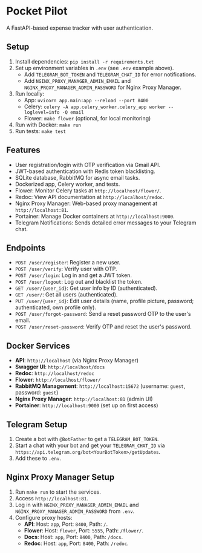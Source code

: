 # Pocket Pilot

A FastAPI-based expense tracker with user authentication.

## Setup
1. Install dependencies: `pip install -r requirements.txt`
2. Set up environment variables in `.env` (see `.env` example above).
   - Add `TELEGRAM_BOT_TOKEN` and `TELEGRAM_CHAT_ID` for error notifications.
   - Add `NGINX_PROXY_MANAGER_ADMIN_EMAIL` and `NGINX_PROXY_MANAGER_ADMIN_PASSWORD` for Nginx Proxy Manager.
3. Run locally: 
   - App: `uvicorn app.main:app --reload --port 8400`
   - Celery: `celery -A app.celery_worker.celery_app worker --loglevel=info -Q email`
   - Flower: `make flower` (optional, for local monitoring)
4. Run with Docker: `make run`
5. Run tests: `make test`

## Features
- User registration/login with OTP verification via Gmail API.
- JWT-based authentication with Redis token blacklisting.
- SQLite database, RabbitMQ for async email tasks.
- Dockerized app, Celery worker, and tests.
- Flower: Monitor Celery tasks at `http://localhost/flower/`.
- Redoc: View API documentation at `http://localhost/redoc`.
- Nginx Proxy Manager: Web-based proxy management at `http://localhost:81`.
- Portainer: Manage Docker containers at `http://localhost:9000`.
- Telegram Notifications: Sends detailed error messages to your Telegram chat.

## Endpoints
- `POST /user/register`: Register a new user.
- `POST /user/verify`: Verify user with OTP.
- `POST /user/login`: Log in and get a JWT token.
- `POST /user/logout`: Log out and blacklist the token.
- `GET /user/{user_id}`: Get user info by ID (authenticated).
- `GET /user/`: Get all users (authenticated).
- `PUT /user/{user_id}`: Edit user details (name, profile picture, password; authenticated, own profile only).
- `POST /user/forgot-password`: Send a reset password OTP to the user's email.
- `POST /user/reset-password`: Verify OTP and reset the user's password.

## Docker Services
- **API**: `http://localhost` (via Nginx Proxy Manager)
- **Swagger UI**: `http://localhost/docs`
- **Redoc**: `http://localhost/redoc`
- **Flower**: `http://localhost/flower/`
- **RabbitMQ Management**: `http://localhost:15672` (username: `guest`, password: `guest`)
- **Nginx Proxy Manager**: `http://localhost:81` (admin UI)
- **Portainer**: `http://localhost:9000` (set up on first access)

## Telegram Setup
1. Create a bot with `@BotFather` to get a `TELEGRAM_BOT_TOKEN`.
2. Start a chat with your bot and get your `TELEGRAM_CHAT_ID` via `https://api.telegram.org/bot<YourBotToken>/getUpdates`.
3. Add these to `.env`.

## Nginx Proxy Manager Setup
1. Run `make run` to start the services.
2. Access `http://localhost:81`.
3. Log in with `NGINX_PROXY_MANAGER_ADMIN_EMAIL` and `NGINX_PROXY_MANAGER_ADMIN_PASSWORD` from `.env`.
4. Configure proxy hosts:
   - **API**: Host: `app`, Port: `8400`, Path: `/`.
   - **Flower**: Host: `flower`, Port: `5555`, Path: `/flower/`.
   - **Docs**: Host: `app`, Port: `8400`, Path: `/docs`.
   - **Redoc**: Host: `app`, Port: `8400`, Path: `/redoc`.